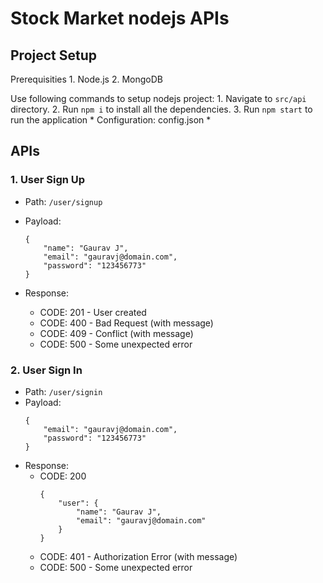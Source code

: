 # Stock Market nodejs APIs

## Project Setup
Prerequisities
	1. Node.js
	2. MongoDB

Use following commands to setup nodejs project:
	1. Navigate to `src/api` directory.
	2. Run `npm i` to install all the dependencies.
	3. Run `npm start` to run the application
		* Configuration: config.json
		* 

## APIs

### 1. User Sign Up

* Path:
	```/user/signup```
* Payload:
	
	```
	{
		"name": "Gaurav J",
		"email": "gauravj@domain.com",
		"password": "123456773"
	}
	```
* Response:
	* CODE: 201 - User created
 	* CODE: 400 - Bad Request (with message)
 	* CODE: 409 - Conflict (with message)
  	* CODE: 500 - Some unexpected error

### 2. User Sign In
* Path: `/user/signin`
* Payload:
	```
	{
		"email": "gauravj@domain.com",
		"password": "123456773"
	}
	```
* Response:
	* CODE: 200
 		```
  		{
			"user": {
				"name": "Gaurav J",
				"email": "gauravj@domain.com"
			}
		}
   		```
   	* CODE: 401 - Authorization Error (with message)
    * CODE: 500 - Some unexpected error
